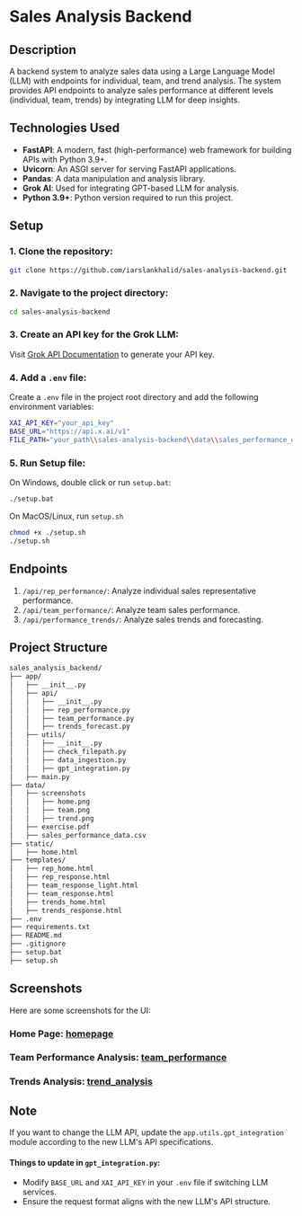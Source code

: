 # Sales Analysis Backend

## Description
A backend system to analyze sales data using a Large Language Model (LLM) with endpoints for individual, team, and trend analysis. The system provides API endpoints to analyze sales performance at different levels (individual, team, trends) by integrating LLM for deep insights.

## Technologies Used
- **FastAPI**: A modern, fast (high-performance) web framework for building APIs with Python 3.9+.
- **Uvicorn**: An ASGI server for serving FastAPI applications.
- **Pandas**: A data manipulation and analysis library.
- **Grok AI**: Used for integrating GPT-based LLM for analysis.
- **Python 3.9+**: Python version required to run this project.

## Setup

### 1. Clone the repository:
```bash
git clone https://github.com/iarslankhalid/sales-analysis-backend.git
```
### 2. Navigate to the project directory:
```bash
cd sales-analysis-backend
```
### 3. Create an API key for the Grok LLM:
Visit [Grok API Documentation](https://docs.x.ai/api) to generate your API key.

### 4. Add a `.env` file:
Create a `.env` file in the project root directory and add the following environment variables:
```bash
XAI_API_KEY="your_api_key"
BASE_URL="https://api.x.ai/v1"
FILE_PATH="your_path\\sales-analysis-backend\\data\\sales_performance_data.csv"
```

### 5. Run Setup file:
On Windows, double click or run `setup.bat`:
```bash
./setup.bat
```

On MacOS/Linux, run `setup.sh`
```bash
chmod +x ./setup.sh
./setup.sh
```

## Endpoints
1. `/api/rep_performance/`: Analyze individual sales representative performance.
2. `/api/team_performance/`: Analyze team sales performance.
3. `/api/performance_trends/`: Analyze sales trends and forecasting.

## Project Structure
```bash
sales_analysis_backend/
├── app/                  
│   ├── __init__.py       
│   ├── api/              
│   │   ├── __init__.py
│   │   ├── rep_performance.py
│   │   ├── team_performance.py
│   │   ├── trends_forecast.py
│   ├── utils/            
│   │   ├── __init__.py
│   │   ├── check_filepath.py
│   │   ├── data_ingestion.py
│   │   ├── gpt_integration.py
│   ├── main.py           
├── data/                 
│   ├── screenshots
│   │   ├── home.png
│   │   ├── team.png
│   │   ├── trend.png
│   ├── exercise.pdf
│   ├── sales_performance_data.csv
├── static/
│   ├── home.html
├── templates/
│   ├── rep_home.html
│   ├── rep_response.html
│   ├── team_response_light.html
│   ├── team_response.html
│   ├── trends_home.html
│   ├── trends_response.html
├── .env   
├── requirements.txt      
├── README.md             
├── .gitignore
├── setup.bat
├── setup.sh            
```

## Screenshots
Here are some screenshots for the UI:
### Home Page: [homepage](./data/screenshots/home.png)
### Team Performance Analysis: [team_performance](./data/screenshots/team.png)
### Trends Analysis: [trend_analysis](./data/screenshots/trends.png)

## Note
If you want to change the LLM API, update the `app.utils.gpt_integration` module according to the new LLM's API specifications.

#### Things to update in `gpt_integration.py`:
- Modify `BASE_URL` and `XAI_API_KEY` in your `.env` file if switching LLM services.
- Ensure the request format aligns with the new LLM's API structure.